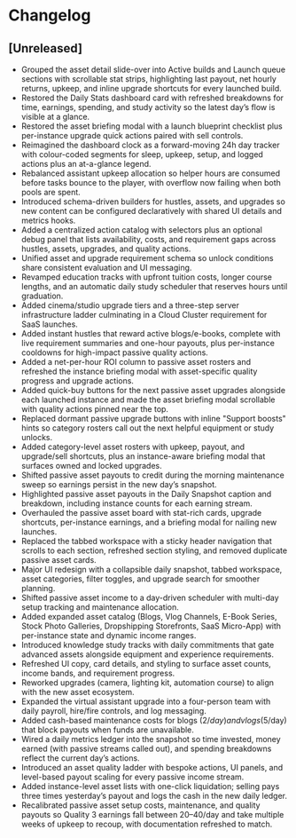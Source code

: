 # Changelog

## [Unreleased]
- Grouped the asset detail slide-over into Active builds and Launch queue sections with scrollable stat strips, highlighting last payout, net hourly returns, upkeep, and inline upgrade shortcuts for every launched build.
- Restored the Daily Stats dashboard card with refreshed breakdowns for time, earnings, spending, and study activity so the latest day’s flow is visible at a glance.
- Restored the asset briefing modal with a launch blueprint checklist plus per-instance upgrade quick actions paired with sell controls.
- Reimagined the dashboard clock as a forward-moving 24h day tracker with colour-coded segments for sleep, upkeep, setup, and logged actions plus an at-a-glance legend.
- Rebalanced assistant upkeep allocation so helper hours are consumed before tasks bounce to the player, with overflow now failing when both pools are spent.
- Introduced schema-driven builders for hustles, assets, and upgrades so new content can be configured declaratively with shared UI details and metrics hooks.
- Added a centralized action catalog with selectors plus an optional debug panel that lists availability, costs, and requirement gaps across hustles, assets, upgrades, and quality actions.
- Unified asset and upgrade requirement schema so unlock conditions share consistent evaluation and UI messaging.
- Revamped education tracks with upfront tuition costs, longer course lengths, and an automatic daily study scheduler that reserves hours until graduation.
- Added cinema/studio upgrade tiers and a three-step server infrastructure ladder culminating in a Cloud Cluster requirement for SaaS launches.
- Added instant hustles that reward active blogs/e-books, complete with live requirement summaries and one-hour payouts, plus per-instance cooldowns for high-impact passive quality actions.
- Added a net-per-hour ROI column to passive asset rosters and refreshed the instance briefing modal with asset-specific quality progress and upgrade actions.
- Added quick-buy buttons for the next passive asset upgrades alongside each launched instance and made the asset briefing modal scrollable with quality actions pinned near the top.
- Replaced dormant passive upgrade buttons with inline "Support boosts" hints so category rosters call out the next helpful equipment or study unlocks.
- Added category-level asset rosters with upkeep, payout, and upgrade/sell shortcuts, plus an instance-aware briefing modal that surfaces owned and locked upgrades.
- Shifted passive asset payouts to credit during the morning maintenance sweep so earnings persist in the new day’s snapshot.
- Highlighted passive asset payouts in the Daily Snapshot caption and breakdown, including instance counts for each earning stream.
- Overhauled the passive asset board with stat-rich cards, upgrade shortcuts, per-instance earnings, and a briefing modal for nailing new launches.
- Replaced the tabbed workspace with a sticky header navigation that scrolls to each section, refreshed section styling, and removed duplicate passive asset cards.
- Major UI redesign with a collapsible daily snapshot, tabbed workspace, asset categories, filter toggles, and upgrade search for smoother planning.
- Shifted passive asset income to a day-driven scheduler with multi-day setup tracking and maintenance allocation.
- Added expanded asset catalog (Blogs, Vlog Channels, E-Book Series, Stock Photo Galleries, Dropshipping Storefronts, SaaS Micro-App) with per-instance state and dynamic income ranges.
- Introduced knowledge study tracks with daily commitments that gate advanced assets alongside equipment and experience requirements.
- Refreshed UI copy, card details, and styling to surface asset counts, income bands, and requirement progress.
- Reworked upgrades (camera, lighting kit, automation course) to align with the new asset ecosystem.
- Expanded the virtual assistant upgrade into a four-person team with daily payroll, hire/fire controls, and log messaging.
- Added cash-based maintenance costs for blogs ($2/day) and vlogs ($5/day) that block payouts when funds are unavailable.
- Wired a daily metrics ledger into the snapshot so time invested, money earned (with passive streams called out), and spending breakdowns reflect the current day’s actions.
- Introduced an asset quality ladder with bespoke actions, UI panels, and level-based payout scaling for every passive income stream.
- Added instance-level asset lists with one-click liquidation; selling pays three times yesterday’s payout and logs the cash in the new daily ledger.
- Recalibrated passive asset setup costs, maintenance, and quality payouts so Quality 3 earnings fall between $20–$40/day and take multiple weeks of upkeep to recoup, with documentation refreshed to match.
